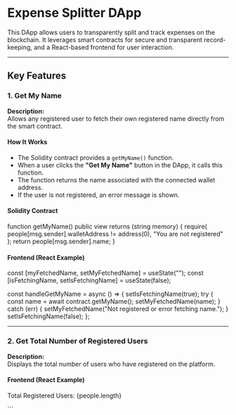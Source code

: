 # Expense Splitter DApp

This DApp allows users to transparently split and track expenses on the blockchain. It leverages smart contracts for secure and transparent record-keeping, and a React-based frontend for user interaction.

---

## Key Features

### 1. Get My Name

**Description:**  
Allows any registered user to fetch their own registered name directly from the smart contract.

#### How It Works

- The Solidity contract provides a `getMyName()` function.
- When a user clicks the **"Get My Name"** button in the DApp, it calls this function.
- The function returns the name associated with the connected wallet address.
- If the user is not registered, an error message is shown.

#### Solidity Contract
function getMyName() public view returns (string memory) {
require(
people[msg.sender].walletAddress != address(0),
"You are not registered"
);
return people[msg.sender].name;
}

#### Frontend (React Example)

const [myFetchedName, setMyFetchedName] = useState("");
const [isFetchingName, setIsFetchingName] = useState(false);

const handleGetMyName = async () => {
setIsFetchingName(true);
try {
const name = await contract.getMyName();
setMyFetchedName(name);
} catch (err) {
setMyFetchedName("Not registered or error fetching name.");
}
setIsFetchingName(false);
};


---

### 2. Get Total Number of Registered Users

**Description:**  
Displays the total number of users who have registered on the platform.

#### Frontend (React Example)

<p>Total Registered Users: {people.length}</p> ```
